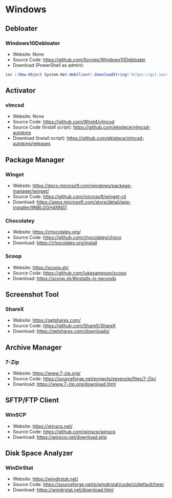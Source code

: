 # Windows

## Debloater
### Windows10Debloater
- Website: None
- Source Code: <https://github.com/Sycnex/Windows10Debloater>
- Download (PowerShell as admin):
```powershell
iex ((New-Object System.Net.WebClient).DownloadString('https://git.io/debloat'))
```

## Activator
### vlmcsd
- Website: None
- Source Code: <https://github.com/Wind4/vlmcsd>
- Source Code (Install script): <https://github.com/ekistece/vlmcsd-autokms>
- Download (Install script): <https://github.com/ekistece/vlmcsd-autokms/releases>

## Package Manager
### Winget
- Website: <https://docs.microsoft.com/windows/package-manager/winget/>
- Source Code: <https://github.com/microsoft/winget-cli>
- Download: <https://apps.microsoft.com/store/detail/app-installer/9NBLGGH4NNS1>

### Chocolatey
- Website: <https://chocolatey.org/>
- Source Code: <https://github.com/chocolatey/choco>
- Download: <https://chocolatey.org/install>

### Scoop
- Website: <https://scoop.sh/>
- Source Code: <https://github.com/lukesampson/scoop>
- Download: <https://scoop.sh/#installs-in-seconds>

## Screenshot Tool
### ShareX
- Website: <https://getsharex.com/>
- Source Code: <https://github.com/ShareX/ShareX>
- Download: <https://getsharex.com/downloads/>

## Archive Manager
### 7-Zip
- Website: <https://www.7-zip.org/>
- Source Code: <https://sourceforge.net/projects/sevenzip/files/7-Zip/>
- Download: <https://www.7-zip.org/download.html>

## SFTP/FTP Client
### WinSCP
- Website: <https://winscp.net/>
- Source Code: <https://github.com/winscp/winscp>
- Download: <https://winscp.net/download.php>

## Disk Space Analyzer
### WinDirStat
- Website: <https://windirstat.net/>
- Source Code: <https://sourceforge.net/p/windirstat/code/ci/default/tree/>
- Download: <https://windirstat.net/download.html>
